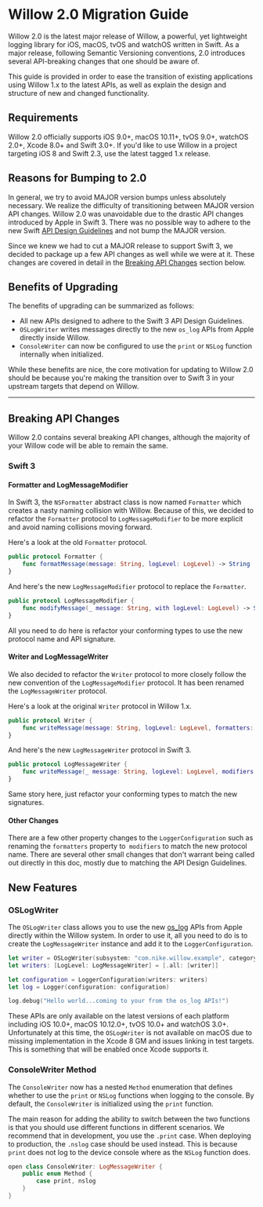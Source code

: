 # Willow 2.0 Migration Guide

Willow 2.0 is the latest major release of Willow, a powerful, yet lightweight logging library for iOS, macOS, tvOS and watchOS written in Swift. As a major release, following Semantic Versioning conventions, 2.0 introduces several API-breaking changes that one should be aware of.

This guide is provided in order to ease the transition of existing applications using Willow 1.x to the latest APIs, as well as explain the design and structure of new and changed functionality.

## Requirements

Willow 2.0 officially supports iOS 9.0+, macOS 10.11+, tvOS 9.0+, watchOS 2.0+, Xcode 8.0+ and Swift 3.0+. If you'd like to use Willow in a project targeting iOS 8 and Swift 2.3, use the latest tagged 1.x release.

## Reasons for Bumping to 2.0

In general, we try to avoid MAJOR version bumps unless absolutely necessary. We realize the difficulty of transitioning between MAJOR version API changes. Willow 2.0 was unavoidable due to the drastic API changes introduced by Apple in Swift 3. There was no possible way to adhere to the new Swift [API Design Guidelines](https://swift.org/documentation/api-design-guidelines/) and not bump the MAJOR version.

Since we knew we had to cut a MAJOR release to support Swift 3, we decided to package up a few API changes as well while we were at it. These changes are covered in detail in the [Breaking API Changes](#breaking-api-changes) section below.

## Benefits of Upgrading

The benefits of upgrading can be summarized as follows:

* All new APIs designed to adhere to the Swift 3 API Design Guidelines.
* `OSLogWriter` writes messages directly to the new `os_log` APIs from Apple directly inside Willow.
* `ConsoleWriter` can now be configured to use the `print` or `NSLog` function internally when initialized.

While these benefits are nice, the core motivation for updating to Willow 2.0 should be because you're making the transition over to Swift 3 in your upstream targets that depend on Willow.

---

## Breaking API Changes

Willow 2.0 contains several breaking API changes, although the majority of your Willow code will be able to remain the same.

### Swift 3

#### Formatter and LogMessageModifier

In Swift 3, the `NSFormatter` abstract class is now named `Formatter` which creates a nasty naming collision with Willow. Because of this, we decided to refactor the `Formatter` protocol to `LogMessageModifier` to be more explicit and avoid naming collisions moving forward. 

Here's a look at the old `Formatter` protocol.

```swift
public protocol Formatter {
    func formatMessage(message: String, logLevel: LogLevel) -> String
}
```

And here's the new `LogMessageModifier` protocol to replace the `Formatter`.

```swift
public protocol LogMessageModifier {
    func modifyMessage(_ message: String, with logLevel: LogLevel) -> String
}
```

All you need to do here is refactor your conforming types to use the new protocol name and API signature.

#### Writer and LogMessageWriter

We also decided to refactor the `Writer` protocol to more closely follow the new convention of the `LogMessageModifier` protocol. It has been renamed the `LogMessageWriter` protocol.

Here's a look at the original `Writer` protocol in Willow 1.x.

```swift
public protocol Writer {
    func writeMessage(message: String, logLevel: LogLevel, formatters: [Formatter]?)
}
```

And here's the new `LogMessageWriter` protocol in Swift 3.

```swift
public protocol LogMessageWriter {
    func writeMessage(_ message: String, logLevel: LogLevel, modifiers: [LogMessageModifier]?)
}
```

Same story here, just refactor your conforming types to match the new signatures.

#### Other Changes

There are a few other property changes to the `LoggerConfiguration` such as renaming the `formatters` property to` modifiers` to match the new protocol name. There are several other small changes that don't warrant being called out directly in this doc, mostly due to matching the API Design Guidelines.

## New Features

### OSLogWriter

The `OSLogWriter` class allows you to use the new [os_log](https://developer.apple.com/reference/os/1891852-logging) APIs from Apple directly within the Willow system. In order to use it, all you need to do is to create the `LogMessageWriter` instance and add it to the `LoggerConfiguration`.

```swift
let writer = OSLogWriter(subsystem: "com.nike.willow.example", category: "testing")
let writers: [LogLevel: LogMessageWriter] = [.all: [writer]]

let configuration = LoggerConfiguration(writers: writers)
let log = Logger(configuration: configuration)

log.debug("Hello world...coming to your from the os_log APIs!")
```

These APIs are only available on the latest versions of each platform including iOS 10.0+, macOS 10.12.0+, tvOS 10.0+ and watchOS 3.0+. Unfortunately at this time, the `OSLogWriter` is not available on macOS due to missing implementation in the Xcode 8 GM and issues linking in test targets. This is something that will be enabled once Xcode supports it.

### ConsoleWriter Method

The `ConsoleWriter` now has a nested `Method` enumeration that defines whether to use the `print` or `NSLog` functions when logging to the console. By default, the `ConsoleWriter` is initialized using the `print` function. 

The main reason for adding the ability to switch between the two functions is that you should use different functions in different scenarios. We recommend that in development, you use the `.print` case. When deploying to production, the `.nslog` case should be used instead. This is because `print` does not log to the device console where as the `NSLog` function does.

```swift
open class ConsoleWriter: LogMessageWriter {
    public enum Method {
        case print, nslog
    }
}
```
